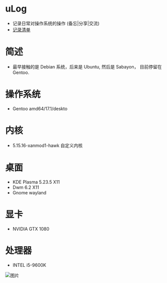 # uLog
* 记录日常对操作系统的操作 (备忘|分享|交流)
* [记录清单](./记录清单.md)

# 简述
* 最早接触的是 Debian 系统，后来是 Ubuntu, 然后是 Sabayon， 目前停留在 Gentoo.

# 操作系统
* Gentoo amd64/17.1/deskto

# 内核
* 5.15.16-xanmod1-hawk 自定义内核

# 桌面
* KDE Plasma 5.23.5 X11
* Dwm 6.2 X11
* Gnome wayland

# 显卡
* NVIDIA GTX 1080

# 处理器
* INTEL i5-9600K

![图片](https://user-images.githubusercontent.com/15873910/151482443-626b8e4b-1324-478d-840b-220e45d75a4d.png)
